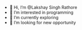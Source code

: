 - 👋 Hi, I’m @Lakshay Singh Rathore
- 👀 I’m interested in programming
- 🌱 I’m currently exploring
- 💞️ I’m looking for new opportunity


